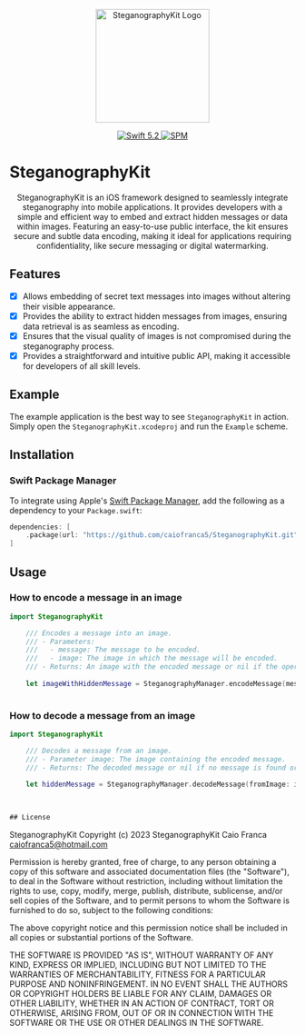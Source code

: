 <p align="center">
   <img width="200" src="https://raw.githubusercontent.com/SvenTiigi/SwiftKit/gh-pages/readMeAssets/SwiftKitLogo.png" alt="SteganographyKit Logo">
</p>

<p align="center">
   <a href="https://developer.apple.com/swift/">
      <img src="https://img.shields.io/badge/Swift-5.2-orange.svg?style=flat" alt="Swift 5.2">
   </a>
   <a href="https://github.com/apple/swift-package-manager">
      <img src="https://img.shields.io/badge/Swift%20Package%20Manager-compatible-brightgreen.svg" alt="SPM">
   </a>
</p>

# SteganographyKit

<p align="center">
SteganographyKit is an iOS framework designed to seamlessly integrate steganography into mobile applications. It provides developers with a simple and efficient way to embed and extract hidden messages or data within images. Featuring an easy-to-use public interface, the kit ensures secure and subtle data encoding, making it ideal for applications requiring confidentiality, like secure messaging or digital watermarking.
</p>

## Features

- [x] Allows embedding of secret text messages into images without altering their visible appearance.
- [x] Provides the ability to extract hidden messages from images, ensuring data retrieval is as seamless as encoding.
- [x] Ensures that the visual quality of images is not compromised during the steganography process.
- [x] Provides a straightforward and intuitive public API, making it accessible for developers of all skill levels.

## Example

The example application is the best way to see `SteganographyKit` in action. Simply open the `SteganographyKit.xcodeproj` and run the `Example` scheme.

## Installation

### Swift Package Manager

To integrate using Apple's [Swift Package Manager](https://swift.org/package-manager/), add the following as a dependency to your `Package.swift`:

```swift
dependencies: [
    .package(url: "https://github.com/caiofranca5/SteganographyKit.git", from: "1.0.0")
]
```

## Usage

### How to encode a message in an image

```swift
import SteganographyKit

    /// Encodes a message into an image.
    /// - Parameters:
    ///   - message: The message to be encoded.
    ///   - image: The image in which the message will be encoded.
    /// - Returns: An image with the encoded message or nil if the operation fails.
    
    let imageWithHiddenMessage = SteganographyManager.encodeMessage(message, inImage: image)
    

```

### How to decode a message from an image

```swift
import SteganographyKit

    /// Decodes a message from an image.
    /// - Parameter image: The image containing the encoded message.
    /// - Returns: The decoded message or nil if no message is found or if the operation fails.
    
    let hiddenMessage = SteganographyManager.decodeMessage(fromImage: image)
    


## License

```
SteganographyKit
Copyright (c) 2023 SteganographyKit Caio Franca caiofranca5@hotmail.com

Permission is hereby granted, free of charge, to any person obtaining a copy
of this software and associated documentation files (the "Software"), to deal
in the Software without restriction, including without limitation the rights
to use, copy, modify, merge, publish, distribute, sublicense, and/or sell
copies of the Software, and to permit persons to whom the Software is
furnished to do so, subject to the following conditions:

The above copyright notice and this permission notice shall be included in
all copies or substantial portions of the Software.

THE SOFTWARE IS PROVIDED "AS IS", WITHOUT WARRANTY OF ANY KIND, EXPRESS OR
IMPLIED, INCLUDING BUT NOT LIMITED TO THE WARRANTIES OF MERCHANTABILITY,
FITNESS FOR A PARTICULAR PURPOSE AND NONINFRINGEMENT. IN NO EVENT SHALL THE
AUTHORS OR COPYRIGHT HOLDERS BE LIABLE FOR ANY CLAIM, DAMAGES OR OTHER
LIABILITY, WHETHER IN AN ACTION OF CONTRACT, TORT OR OTHERWISE, ARISING FROM,
OUT OF OR IN CONNECTION WITH THE SOFTWARE OR THE USE OR OTHER DEALINGS IN
THE SOFTWARE.
```

